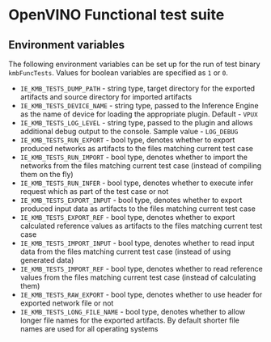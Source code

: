 # OpenVINO Functional test suite

## Environment variables

The following environment variables can be set up for the run of test binary `kmbFuncTests`. Values for boolean variables are specified as `1` or `0`.
* `IE_KMB_TESTS_DUMP_PATH` - string type, target directory for the exported artifacts and source directory for imported artifacts 
* `IE_KMB_TESTS_DEVICE_NAME` - string type, passed to the Inference Engine as the name of device for loading the appropriate plugin. Default - `VPUX` 
* `IE_KMB_TESTS_LOG_LEVEL` - string type, passed to the plugin and allows additional debug output to the console. Sample value - `LOG_DEBUG` 
* `IE_KMB_TESTS_RUN_EXPORT` - bool type, denotes whether to export produced networks as artifacts to the files matching current test case
* `IE_KMB_TESTS_RUN_IMPORT` - bool type, denotes whether to import the networks from the files matching current test case (instead of compiling them on the fly)
* `IE_KMB_TESTS_RUN_INFER` - bool type, denotes whether to execute infer request which as part of the test case or not
* `IE_KMB_TESTS_EXPORT_INPUT` - bool type, denotes whether to export produced input data as artifacts to the files matching current test case
* `IE_KMB_TESTS_EXPORT_REF` - bool type, denotes whether to export calculated reference values as artifacts to the files matching current test case
* `IE_KMB_TESTS_IMPORT_INPUT` - bool type, denotes whether to read input data from the files matching current test case (instead of using generated data)
* `IE_KMB_TESTS_IMPORT_REF` - bool type, denotes whether to read reference values from the files matching current test case (instead of calculating them) 
* `IE_KMB_TESTS_RAW_EXPORT` - bool type, denotes whether to use header for exported network file or not
* `IE_KMB_TESTS_LONG_FILE_NAME` - bool type, denotes whether to allow longer file names for the exported artifacts. By default shorter file names are used for all operating systems
